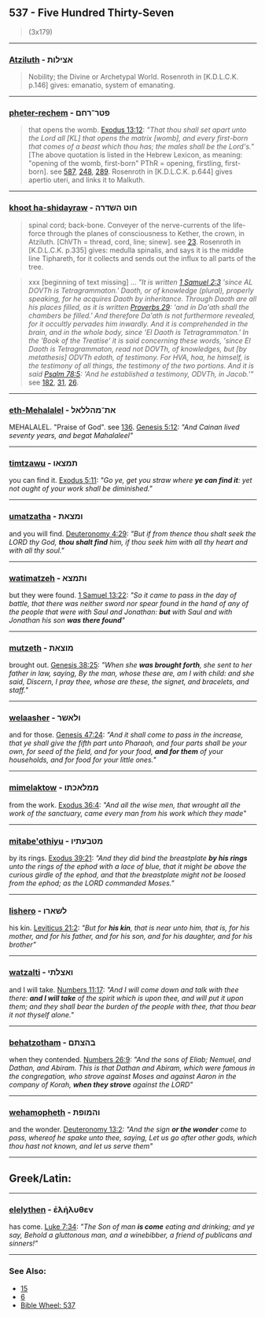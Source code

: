 ## 537 - Five Hundred Thirty-Seven
> (3x179)

---

### [Atziluth](/keys/ATzILVTh) - אצילות
> Nobility; the Divine or Archetypal World. Rosenroth in [K.D.L.C.K. p.146] gives: emanatio, system of emanating.

---

### [pheter-rechem](/keys/PTR-RChM) - פטר־רחם
> that opens the womb. [Exodus 13:12](http://biblehub.com/exodus/13-12.htm): *"That thou shall set apart unto the Lord all [KL] that opens the matrix [womb], and every first-born that comes of a beast which thou has; the males shall be the Lord's."* [The above quotation is listed in the Hebrew Lexicon, as meaning: "opening of the womb, first-born" PThR = opening, firstling, first-born]. see [587](587), [248](248), [289](289). Rosenroth in [K.D.L.C.K. p.644] gives apertio uteri, and links it to Malkuth.

---

### [khoot ha-shidayraw](/keys/ChVT.HShDRH) - חוט השדרה
> spinal cord; back-bone. Conveyer of the nerve-currents of the life-force through the planes of consciousness to Kether, the crown, in Atziluth. [ChVTh = thread, cord, line; sinew]. see [23](23). Rosenroth in [K.D.L.C.K. p.335] gives: medulla spinalis, and says it is the middle line Tiphareth, for it collects and sends out the influx to all parts of the tree.

> xxx [beginning of text missing] ... *"It is written [1 Samuel 2:3](http://biblehub.com/1_samuel/2-3.htm) 'since AL DOVTh is Tetragrammaton.' Daoth, or of knowledge (plural), properly speaking, for he acquires Daoth by inheritance. Through Daoth are all his places filled, as it is written [Proverbs 29](http://biblehub.com/kjv/proverbs/29.htm): 'and in Da'ath shall the chambers be filled.' And therefore Da'ath is not furthermore revealed, for it occultly pervades him inwardly. And it is comprehended in the brain, and in the whole body, since 'El Daoth is Tetragrammaton.' In the 'Book of the Treatise' it is said concerning these words, 'since El Daoth is Tetragrammaton, read not DOVTh, of knowledges, but [by metathesis] ODVTh edoth, of testimony. For HVA, hoa, he himself, is the testimony of all things, the testimony of the two portions. And it is said [Psalm 78:5](http://biblehub.com/psalms/78-5.htm): 'And he established a testimony, ODVTh, in Jacob.'"* see [182](182), [31](31), [26](26).

---

### [eth-Mehalalel](/keys/ATh-MHLLAL) - את־מהללאל
MEHALALEL. "Praise of God". see [136](136). [Genesis 5:12](https://biblehub.com/genesis/5-12.htm): *"And Cainan lived seventy years, and begat Mahalaleel"*

---

### [timtzawu](/keys/ThMTzAV) - תמצאו
you can find it. [Exodus 5:11](https://biblehub.com/exodus/5-11.htm): *"Go ye, get you straw where **ye can find it**: yet not ought of your work shall be diminished."*

---

### [umatzatha](/keys/VMTzATh) - ומצאת
and you will find. [Deuteronomy 4:29](https://biblehub.com/deuteronomy/4-29.htm): *"But if from thence thou shalt seek the LORD thy God, **thou shalt find** him, if thou seek him with all thy heart and with all thy soul."*

---

### [watimatzeh](/keys/VThMTzA) - ותמצא
but they were found. [1 Samuel 13:22](https://biblehub.com/1_samuel/13-22.htm): *"So it came to pass in the day of battle, that there was neither sword nor spear found in the hand of any of the people that were with Saul and Jonathan: **but** with Saul and with Jonathan his son **was there found**"*

---

### [mutzeth](/keys/MVTzATh) - מוצאת
brought out. [Genesis 38:25](https://biblehub.com/genesis/38-25.htm): *"When she **was brought forth**, she sent to her father in law, saying, By the man, whose these are, am I with child: and she said, Discern, I pray thee, whose are these, the signet, and bracelets, and staff."*

---

### [welaasher](/keys/VLAShR) - ולאשר
and for those. [Genesis 47:24](https://biblehub.com/genesis/47-24.htm): *"And it shall come to pass in the increase, that ye shall give the fifth part unto Pharaoh, and four parts shall be your own, for seed of the field, and for your food, **and for them** of your households, and for food for your little ones."*

---

### [mimelaktow](/keys/MMLAKThV) - ממלאכתו
from the work. [Exodus 36:4](https://biblehub.com/exodus/36-4.htm): *"And all the wise men, that wrought all the work of the sanctuary, came every man from his work which they made"*

---

### [mitabe'othiyu](/keys/MTBOThIV) - מטבעתיו
by its rings. [Exodus 39:21](https://biblehub.com/exodus/39-21.htm): *"And they did bind the breastplate **by his rings** unto the rings of the ephod with a lace of blue, that it might be above the curious girdle of the ephod, and that the breastplate might not be loosed from the ephod; as the LORD commanded Moses."*

---

### [lishero](/keys/LShARV) - לשארו
his kin. [Leviticus 21:2](https://biblehub.com/leviticus/21-2.htm): *"But for **his kin**, that is near unto him, that is, for his mother, and for his father, and for his son, and for his daughter, and for his brother"*

---

### [watzalti](/keys/VATzLThI) - ואצלתי
and I will take. [Numbers 11:17](https://biblehub.com/numbers/11-17.htm): *"And I will come down and talk with thee there: **and I will take** of the spirit which is upon thee, and will put it upon them; and they shall bear the burden of the people with thee, that thou bear it not thyself alone."*

---

### [behatzotham](/keys/BHTzThM) - בהצתם
when they contended. [Numbers 26:9](https://biblehub.com/numbers/26-9.htm): *"And the sons of Eliab; Nemuel, and Dathan, and Abiram. This is that Dathan and Abiram, which were famous in the congregation, who strove against Moses and against Aaron in the company of Korah, **when they strove** against the LORD"*

---

### [wehamopheth](/keys/VHMVPTh) - והמופת
and the wonder. [Deuteronomy 13:2](https://biblehub.com/deuteronomy/13-2.htm): *"And the sign **or the wonder** come to pass, whereof he spake unto thee, saying, Let us go after other gods, which thou hast not known, and let us serve them"*

---

## Greek/Latin:

---

### [elelythen](/greek?word=elhluthen) - ἐλήλυθεν
has come. [Luke 7:34](https://biblehub.com/luke/7-34.htm): *"The Son of man **is come** eating and drinking; and ye say, Behold a gluttonous man, and a winebibber, a friend of publicans and sinners!"*

---

### See Also:

- [15](15)
- [6](6)
- [Bible Wheel: 537](https://www.biblewheel.com//GR/GR_Database.php?SearchBy_Gematria=537)
